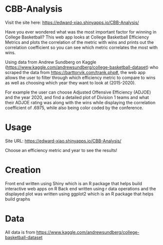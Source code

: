 # CBB-Analysis
Visit the site here: https://edward-xiao.shinyapps.io/CBB-Analysis/


Have you ever wondered what was the most important factor for winning in College Basketball?
This web app looks at College Basketball Efficiency Metrics and plots the correlation of the metric with wins and prints out the correlation coefficient so you can see which metric correlates the most with wins.

Using data from Andrew Sundberg on Kaggle (https://www.kaggle.com/andrewsundberg/college-basketball-dataset) who scraped the data from https://barttorvik.com/trank.php#, the web app allows the user to filter through which efficiency metric to compare to wins as well as choosing which year they want to look at (2015-2020).  

For example the user can choose Adjusted Offensive Efficiency (ADJOE) and the year 2020, and find a detailed plot of Division 1 teams and what their ADJOE rating was along with the wins while displaying the correlation coefficient of .6975, while also being color coded by the conference.  

# Usage

Site URL: https://edward-xiao.shinyapps.io/CBB-Analysis/

Choose an efficiency metric and year to see the results!

# Creation

Front end written using Shiny which is an R package that helps build interactive web apps on R
Back end written using r data operations and the displayed plot was written using ggplot2 which is an R package that helps build graphs

# Data

All data is from https://www.kaggle.com/andrewsundberg/college-basketball-dataset
